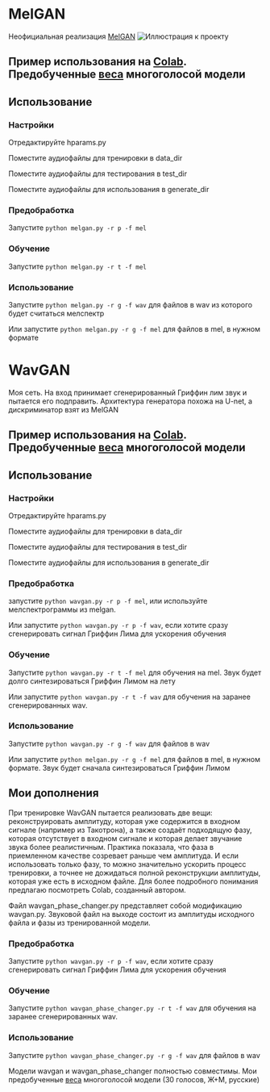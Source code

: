# MelGAN
Неофициальная реализация [MelGAN](https://arxiv.org/abs/1910.06711)
![Иллюстрация к проекту](https://github.com/vlomme/MelGan-WavGan/blob/master/scheme.png)

## Пример использования на [Сolab](https://colab.research.google.com/github/vlomme/MelGan-WavGan/blob/master/MELGAN.ipynb). Предобученные [веса](https://drive.google.com/uc?id=10tLduS5fGNWby7IKvfltuIfUWUeAp9SM) многоголосой модели 
## Использование
### Настройки
Отредактируйте hparams.py

Поместите аудиофайлы для тренировки в data_dir

Поместите аудиофайлы для тестирования в test_dir

Поместите аудиофайлы для использования в generate_dir

### Предобработка
Запустите `python melgan.py -r p -f mel`

### Обучение
Запустите `python melgan.py -r t -f mel`

### Использование
Запустите `python melgan.py -r g -f wav` для файлов в wav из которого будет считаться мелспектр

Или запустите `python melgan.py -r g -f mel` для файлов в mel, в нужном формате

# WavGAN
Моя сеть. На вход принимает сгенерированный Гриффин лим звук и пытается его подправить. Архитектура генератора похожа на U-net, а дискриминатор взят из MelGAN

## Пример использования на [Сolab](https://colab.research.google.com/github/vlomme/MelGan-WavGan/blob/master/MELGAN.ipynb). Предобученные [веса](https://drive.google.com/uc?id=10tLduS5fGNWby7IKvfltuIfUWUeAp9SM) многоголосой модели 

## Использование
### Настройки
Отредактируйте hparams.py

Поместите аудиофайлы для тренировки в data_dir

Поместите аудиофайлы для тестирования в test_dir

Поместите аудиофайлы для использования в generate_dir

### Предобработка
запустите `python wavgan.py -r p -f mel`, или используйте мелспектрограммы из melgan.

Или запустите `python wavgan.py -r p -f wav`, если хотите сразу сгенерировать сигнал Гриффин Лима для ускорения обучения

### Обучение
Запустите `python wavgan.py -r t -f mel` для обучения на mel. Звук будет долго синтезироваться Гриффин Лимом на лету

Или запустите `python wavgan.py -r t -f wav` для обучения на заранее сгенерированных wav.

### Использование
Запустите `python wavgan.py -r g -f wav` для файлов в wav

Или запустите `python melgan.py -r g -f mel` для файлов в mel, в нужном формате. Звук будет сначала синтезироваться Гриффин Лимом

## Мои дополнения
При тренировке WavGAN пытается реализовать две вещи: реконструировать амплитуду, которая уже содержится в входном сигнале (например из Такотрона), а также создаёт подходящую фазу, которая отсутствует в входном сигнале и которая делает звучание звука более реалистичным. Практика показала, что фаза в приемленном качестве созревает раньше чем амплитуда. И если использовать только фазу, то можно значительно ускорить процесс тренировки, а точнее не дожидаться полной реконструкции амплитуды, которая уже есть в исходном файле. Для более подробного понимания предлагаю посмотреть Colab, созданный автором.

Файл wavgan_phase_changer.py представляет собой модификацию wavgan.py. Звуковой файл на выходе состоит из амплитуды исходного файла и фазы из тренированной модели.

### Предобработка
Запустите `python wavgan.py -r p -f wav`, если хотите сразу сгенерировать сигнал Гриффин Лима для ускорения обучения

### Обучение
Запустите `python wavgan_phase_changer.py -r t -f wav` для обучения на заранее сгенерированных wav.

### Использование
Запустите `python wavgan_phase_changer.py -r g -f wav` для файлов в wav

Модели wavgan и wavgan_phase_changer полностью совместимы. 
Мои предобученные [веса](http://www.mediafire.com/file/3a2dk2lb40vn03s/wav_ckpt_multi.pt/file) многоголосой модели (30 голосов, Ж+М, русские)
